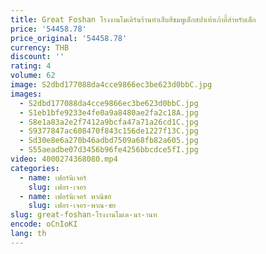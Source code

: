 ```yaml
---
title: Great Foshan โรงงานโมเดิร์นร้านทําเล็บสีชมพูเด็กสปาเท้าเก้าอี้สําหรับเด็ก
price: '54458.78'
price_original: '54458.78'
currency: THB
discount: ''
rating: 4
volume: 62
image: S2dbd177088da4cce9866ec3be623d0bbC.jpg
images:
  - S2dbd177088da4cce9866ec3be623d0bbC.jpg
  - S1eb1bfe9233e4fe0a9a8480ae2fa2c18A.jpg
  - S8e1a83a2e2f7412a9bcfa47a71a26cd1C.jpg
  - S9377847ac608470f843c156de1227f13C.jpg
  - Sd30e8e6a270b46adbd7509a68fb82a605.jpg
  - S55aeadbe07d3456b96fe4256bbcdce5fI.jpg
video: 4000274368080.mp4
categories:
  - name: เฟอร์นิเจอร์
    slug: เฟอร-เจอร
  - name: เฟอร์นิเจอร์ พาณิชย์
    slug: เฟอร-เจอร-พาณ-ชย
slug: great-foshan-โรงงานโมเด-นร-านท
encode: oCnIoKI
lang: th
---
```

  